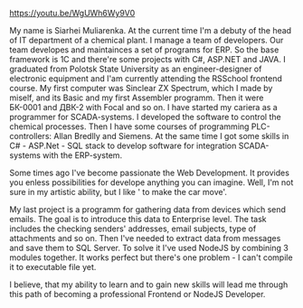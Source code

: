   https://youtu.be/WgUWh6Wy9V0

  My name is Siarhei Muliarenka.
  At the current time I'm a debuty of the head of IT department of a chemical plant.
  I manage a team of developers. Our team developes and maintainces a set of programs for ERP. So the base framework is 1C and there're some projects with C#, ASP.NET and JAVA.
  I graduated from Polotsk State University as an engineer-designer of electronic equipment and I'am currently attending the RSSchool frontend course.
  My first computer was Sinclear ZX Spectrum, which I made by miself, and its Basic and my first Assembler programm. Then it were БК-0001 and ДВК-2 with Focal and so on.
  I have started my cariera as a programmer for SCADA-systems. I developed the software to control the chemical proсesses. Then I have some courses of programming PLC-controllers: Allan Bredlly and Siemens. At the same time I got some skills in C# - ASP.Net - SQL stack to develop software for integration SCADA-systems with the ERP-system.

  Some times ago I've become passionate the Web Development. It provides you enless possibilities for develope anything you can imagine. Well, I'm not sure in my artistic ability, but I like ' to make the car move'.

  My last project is a programm for gathering data from devices which send emails. The goal is to introduce this data to Enterprise level. The task includes the checking senders' addresses, email subjects, type of attachments and so on. Then I've needed to extract data from messages and save them to SQL Server. To solve it I've used NodeJS by combining 3 modules together. It works perfect but there's one problem - I can't compile it to executable file yet.

  I believe, that my ability to learn and to gain new skills will lead me through this path of becoming a professional Frontend or NodeJS Developer.